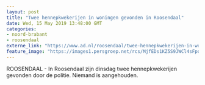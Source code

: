 ```yaml
---
layout: post
title: "Twee hennepkwekerijen in woningen gevonden in Roosendaal"
date: Wed, 15 May 2019 13:48:00 GMT
categories: 
- noord-brabant 
- roosendaal 
externe_link: "https://www.ad.nl/roosendaal/twee-hennepkwekerijen-in-woningen-gevonden-in-roosendaal~a94baa81/"
feature_image: "https://images1.persgroep.net/rcs/MjfEDs1KZ5S9JWCl4sFpq0Kd6ko/diocontent/148438410/_fitwidth/400/?appId=21791a8992982cd8da851550a453bd7f&quality=0.7"
---
```


ROOSENDAAL - In Roosendaal zijn dinsdag twee hennepkwekerijen gevonden door de politie. Niemand is aangehouden.

